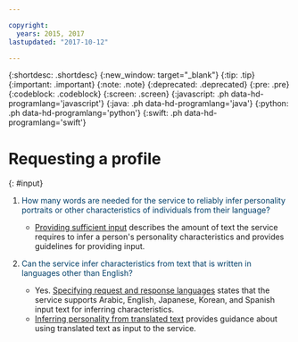 ```yaml
---

copyright:
  years: 2015, 2017
lastupdated: "2017-10-12"

---
```


{:shortdesc: .shortdesc}
{:new_window: target="_blank"}
{:tip: .tip}
{:important: .important}
{:note: .note}
{:deprecated: .deprecated}
{:pre: .pre}
{:codeblock: .codeblock}
{:screen: .screen}
{:javascript: .ph data-hd-programlang='javascript'}
{:java: .ph data-hd-programlang='java'}
{:python: .ph data-hd-programlang='python'}
{:swift: .ph data-hd-programlang='swift'}

# Requesting a profile
{: #input}

1.  <span style="color:#003F69">How many words are needed for the service to reliably infer personality portraits or other characteristics of individuals from their language?</span>

    -   [Providing sufficient input](/docs/services/personality-insights/input.html#sufficient) describes the amount of text the service requires to infer a person's personality characteristics and provides guidelines for providing input.

1.  <span style="color:#003F69">Can the service infer characteristics from text that is written in languages other than English?</span>

    -   Yes. [Specifying request and response languages](/docs/services/personality-insights/input.html#languages) states that the service supports Arabic, English, Japanese, Korean, and Spanish input text for inferring characteristics.
    -   [Inferring personality from translated text](/docs/services/personality-insights/guidance.html#translation) provides guidance about using translated text as input to the service.
